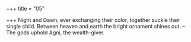 +++
title = "05"

+++
Night and Dawn, ever exchanging their color, together suckle their  single child.
Between heaven and earth the bright ornament shines out. – The gods  uphold Agni, the wealth-giver.